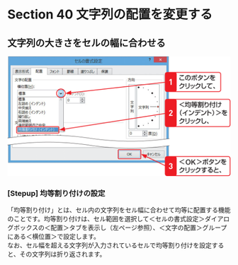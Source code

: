 # Section 40 文字列の配置を変更する

## 文字列の大きさをセルの幅に合わせる

![](004.png)

### [Stepup] 均等割り付けの設定

「均等割り付け」とは、セル内の文字列をセル幅に合わせて均等に配置する機能のことです。均等割り付けは、セル範囲を選択して＜セルの書式設定＞ダイアログボックスの＜配置＞タブを表示し（左ページ参照）、＜文字の配置＞グループにある＜横位置＞で設定します。  
なお、セル幅を超える文字列が入力されているセルで均等割り付けを設定すると、その文字列は折り返されます。